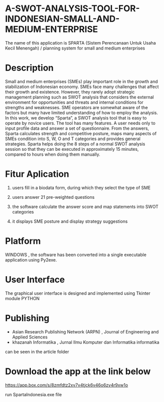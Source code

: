 # A-SWOT-ANALYSIS-TOOL-FOR-INDONESIAN-SMALL-AND-MEDIUM-ENTERPRISE


The name of this application is SPARTA (Sistem Perencanaan Untuk Usaha Kecil Menengah) 
/ planning system for small and medium enterprises

# Description

Small and medium enterprises (SMEs) play important role in the growth and stabilization of Indonesian economy.
SMEs face many challenges that affect their growth and existence. However, they rarely adopt strategic management
planning such as SWOT analysis that considers the external environment for opportunities and threats and internal
conditions for strengths and weaknesses. SME operators are somewhat aware of the factors but many have limited
understanding of how to employ the analysis. In this work, we develop “Sparta”, a SWOT analysis tool that is easy to
operate by novice users. The tool has many features. A user needs only to input profile data and answer a set of
questionnaire. From the answers, Sparta calculates strength and competitive posture, maps many aspects of SMEs
condition into S, W, O and T categories and provides general strategies. Sparta helps doing the 8 steps of a normal SWOT
analysis session so that they can be executed in approximately 15 minutes, compared to hours when doing them manually.

# Fitur Aplication

1. users fill in a biodata form, during which they select the type of SME

2. users answer 21 pre-weighted questions

3. the software calculate the answer score and map statements into SWOT categories

4. it displays SME posture and display strategy suggestions

# Platform

WINDOWS , the software has been converted into a single executable application using Py2exe.

# User Interface

The graphical user interface is designed and implemented using Tkinter module PYTHON

# Publishing 

- Asian Research Publishing Network (ARPN) , Journal of Engineering and Applied Sciences
- khazanah Informatika , Jurnal Ilmu Komputer dan Informatika informatika 

can be seen in the article folder

# Download the app at the link below

https://app.box.com/s/8zmfdtz2xv7v4tjck6v46o6zv4r9xw1o

run SpartaIndonesia.exe file
